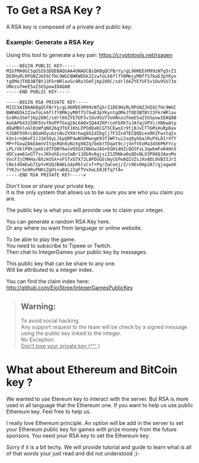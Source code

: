 # To Get a RSA Key ?

A RSA key is composed of a private and public key.

### Example: Generate a RSA Key
Using this tool to generate a key pair: https://cryptotools.net/rsagen 

```
-----BEGIN PUBLIC KEY-----
MIGfMA0GCSqGSIb3DQEBAQUAA4GNADCBiQKBgQCFBrYy/gL96MEEXM99zNTg5rZ1
DE9HyRLRPGNZJHI6CfHc9WUCBWKWEDk2ZzwfoLk6flfY8MmjyM0ffS7kwE3pYKyn
tgOMeJT0D3BTBYJ3FkrWRlavGc8Rx3SmTjKp280C/sdrl66ZYEfUF5v1Ou9SU73o
UNnzuTmeE5aI5GSpowIDAQAB
-----END PUBLIC KEY-----
```

```
-----BEGIN RSA PRIVATE KEY-----
MIICXAIBAAKBgQCFBrYy/gL96MEEXM99zNTg5rZ1DE9HyRLRPGNZJHI6CfHc9WUC
BWKWEDk2ZzwfoLk6flfY8MmjyM0ffS7kwE3pYKyntgOMeJT0D3BTBYJ3FkrWRlav
Gc8Rx3SmTjKp280C/sdrl66ZYEfUF5v1Ou9SU73oUNnzuTmeE5aI5GSpowIDAQAB
AoGAP6432G9K5Vvf0oPPfGxq2AL6A0xSQ44ZKPrcoFbXK7uJAfqjUPVc/XNkwAtp
d8aMBVloGl0iWfqNX26g3TbF1KhLFPOdDaKCGT5CEwoIr9tj8JvCT7GMsHuRpDav
hJGBFOSRrLBQaHOyubzvNv2VXUrhwg8kIdIbglj7F3Zxd7ECQQDceoRKZFwstqIx
kXn1rnQ6oF2/J1K5OyLJkpQRP4wNSHMwngK93f2WFtui2xq9y6ba1RuPXLDIrXfY
MP+fGowZAkEAmnVItqsRQn6yNzXg98Zq7bebtTDqat9c/jVefVEoMa34S6PKFYcy
LPLrUklP0kjpm5i8TFQBY6wsVOSGXINbGwJAG+EGH14HZcQGSFxL3qwbmFo04Hn5
dOCsam61eGTfscJKhohEcnvCmBr11Ob9v6gjxiISZRNka0u8DsNLX3P86QJAevMx
VncF3jCMHHa/BXzkUSX+xFSTxU7X72L8PDUGEcWyCEPw8QIVZsJXn8DL0VBI5JrI
CNo14OmEwG7IpYvKUQJBAKLG4pR6lvCxf+Pq/ZwCoej/Z/s96vOmp2A7/gjagwoK
7YKJsr5e9RvPHH1ZgH1+aBdL22gFTVxXwLE8JEfq7fA=
-----END RSA PRIVATE KEY-----v
```

Don't lose or share your private key.  
It is the only system that allows us to be sure you are who you claim you are.  

The public key is what you will provide use to claim your integer.  


You can generate a random RSA Key here.  
Or any where ou want from language or online website.  

To be able to play the game.   
You need to subscribe to Tipeee or Twitch.  
Then chat to IntegerGames your public key by messages.  

This public key that can be share to any one.  
Will be attributed to a integer index.  

You can find the claim index here:  
http://github.com/EloiStree/IntegerGamesPublicKey  

> ## Warning:   
> To avoid social hacking.  
> Any support request to the team will be check by a signed message using the public key linked to the integer.  
> No Exception.   
> <u>Don't lose your private key (^^' )</u>



# What about Ethereum and BitCoin key ?

We wanted to use Etereum key to interact with the server. But RSA is more used in all language that the Ethereum one. 
If you want to help us use public Ethereum key. Feel free to help us.  

I really love Ethereum principle. An option will be add in the server to set your Ethereum public key for games with prize money from the future sponsors. You need your RSA key to set the Ethereum key.

Sorry if it is a bit techy. We will provide tutorial and guide to learn what is all of that words your just read and did not understood ;)- 

